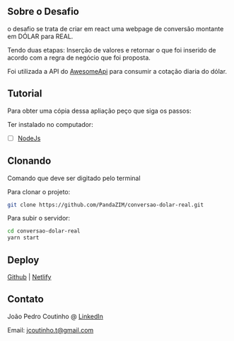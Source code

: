 ## **Sobre o Desafio**
o desafio se trata de criar em react uma webpage de conversão montante em DÓLAR para REAL.

Tendo duas etapas: Inserção de valores e retornar o que foi inserido de acordo com a regra de negócio que foi proposta.

Foi utilizada a API do <a href="https://economia.awesomeapi.com.br/json/all">AwesomeApi</a> para consumir a cotação diaria do dólar.

## **Tutorial**
Para obter uma cópia dessa apliação peço que siga os passos:

Ter instalado no computador:
- [ ] <a href="https://nodejs.org/en/">NodeJs</a> 

## Clonando

Comando que deve ser digitado pelo terminal

Para clonar o projeto:

```sh
git clone https://github.com/PandaZIM/conversao-dolar-real.git
```

Para subir o servidor:

```sh
cd conversao-dolar-real
yarn start
```

## Deploy

<a href="https://github.com/PandaZIM/conversao-dolar-real">Github</a> | 
<a href="https://conversaodolarreal.netlify.app">Netlify</a>

## Contato

João Pedro Coutinho @ [LinkedIn](www.linkedin.com/in/jcoutinhotoledo)

Email: <a href = "mailto: jcoutinho.t@gmail.com">jcoutinho.t@gmail.com</a>
